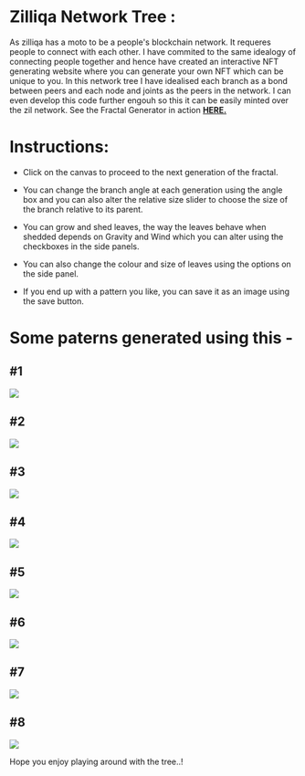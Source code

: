 # Zilliqa Network Tree :

As zilliqa has a moto to be a people's blockchain network. It requeres people to connect with each other. I have commited to the same idealogy of connecting people together and hence have created an interactive NFT generating website where you can generate your own NFT which can be unique to you. In this network tree I have idealised each branch as a bond between peers and each node and joints as the peers in the network. I can even develop this code further engouh so this it can be easily minted over the zil network.
See the Fractal Generator in action [**HERE.**](https://the-hack-god.github.io/zilliqa-open/)

# Instructions: 

* Click on the canvas to proceed to the next generation of the fractal.

* You can change the branch angle at each generation using the angle box and you can also alter the relative size slider to choose the size of the branch relative to its parent.

* You can grow and shed leaves, the way the leaves behave when shedded depends on Gravity and Wind which you can alter using the checkboxes in the side panels.

* You can also change the colour and size of leaves using the options on the side panel.

* If you end up with a pattern you like, you can save it as an image using the save button.


# Some paterns generated using this -
## #1
![](https://image.ibb.co/b85Cdv/tree_9.png)
## #2
![](https://image.ibb.co/jtHErF/tree_4.png)
## #3
![](https://image.ibb.co/n1YXdv/tree_6.png)
## #4
![](https://image.ibb.co/bZFdJv/tree_3.png)
## #5
![](https://image.ibb.co/mXKurF/tree_8.png)
## #6
![](https://image.ibb.co/kwYXdv/tree_5.png)
## #7 
![](https://image.ibb.co/gOpSBF/tree_7.png)
## #8
![](https://image.ibb.co/iycifk/tree.png)

Hope you enjoy playing around with the tree..!
